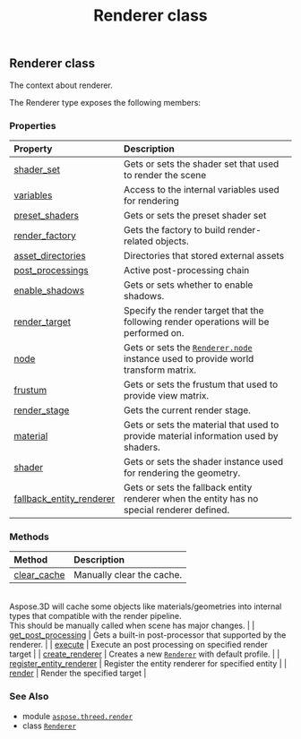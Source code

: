 ﻿---
title: Renderer class
second_title: Aspose.3D for Python via .NET API References
description: 
type: docs
weight: 310
url: /aspose.threed.render/renderer/
is_root: false
---

## Renderer class

The context about renderer.



The Renderer type exposes the following members:

### Properties
| Property | Description |
| :- | :- |
| [shader_set](/3d/python-net/aspose.threed.render/renderer/shader_set) | Gets or sets the shader set that used to render the scene |
| [variables](/3d/python-net/aspose.threed.render/renderer/variables) | Access to the internal variables used for rendering |
| [preset_shaders](/3d/python-net/aspose.threed.render/renderer/preset_shaders) | Gets or sets the preset shader set |
| [render_factory](/3d/python-net/aspose.threed.render/renderer/render_factory) | Gets the factory to build render-related objects. |
| [asset_directories](/3d/python-net/aspose.threed.render/renderer/asset_directories) | Directories that stored external assets |
| [post_processings](/3d/python-net/aspose.threed.render/renderer/post_processings) | Active post-processing chain |
| [enable_shadows](/3d/python-net/aspose.threed.render/renderer/enable_shadows) | Gets or sets whether to enable shadows. |
| [render_target](/3d/python-net/aspose.threed.render/renderer/render_target) | Specify the render target that the following render operations will be performed on. |
| [node](/3d/python-net/aspose.threed.render/renderer/node) | Gets or sets the [`Renderer.node`](/3d/python-net/aspose.threed.render/renderer#node) instance used to provide world transform matrix. |
| [frustum](/3d/python-net/aspose.threed.render/renderer/frustum) | Gets or sets the frustum that used to provide view matrix. |
| [render_stage](/3d/python-net/aspose.threed.render/renderer/render_stage) | Gets the current render stage. |
| [material](/3d/python-net/aspose.threed.render/renderer/material) | Gets or sets the material that used to provide material information used by shaders. |
| [shader](/3d/python-net/aspose.threed.render/renderer/shader) | Gets or sets the shader instance used for rendering the geometry. |
| [fallback_entity_renderer](/3d/python-net/aspose.threed.render/renderer/fallback_entity_renderer) | Gets or sets the fallback entity renderer when the entity has no special renderer defined. |


### Methods
| Method | Description |
| :- | :- |
| [clear_cache](/3d/python-net/aspose.threed.render/renderer/clear_cache/#) | Manually clear the cache.<br/>Aspose.3D will cache some objects like materials/geometries into internal types that compatible with the render pipeline.<br/>This should be manually called when scene has major changes. |
| [get_post_processing](/3d/python-net/aspose.threed.render/renderer/get_post_processing/#str) | Gets a built-in post-processor that supported by the renderer. |
| [execute](/3d/python-net/aspose.threed.render/renderer/execute/#aspose.threed.render.PostProcessing-aspose.threed.render.IRenderTarget) | Execute an post processing on specified render target |
| [create_renderer](/3d/python-net/aspose.threed.render/renderer/create_renderer/#) | Creates a new [`Renderer`](/3d/python-net/aspose.threed.render/renderer) with default profile. |
| [register_entity_renderer](/3d/python-net/aspose.threed.render/renderer/register_entity_renderer/#aspose.threed.render.EntityRenderer) | Register the entity renderer for specified entity |
| [render](/3d/python-net/aspose.threed.render/renderer/render/#aspose.threed.render.IRenderTarget) | Render the specified target |



### See Also
* module [`aspose.threed.render`](..)
* class [`Renderer`](/3d/python-net/aspose.threed.render/renderer)
